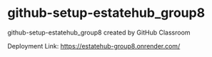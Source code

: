 # github-setup-estatehub_group8
github-setup-estatehub_group8 created by GitHub Classroom

Deployment Link: https://estatehub-group8.onrender.com/
